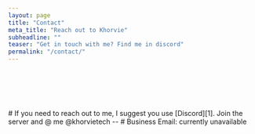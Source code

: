 ```yaml
---
layout: page
title: "Contact"
meta_title: "Reach out to Khorvie"
subheadline: ""
teaser: "Get in touch with me? Find me in discord"
permalink: "/contact/"
---
```

<div style="padding-top: 80px; padding-bottom: 30px;">
# If you need to reach out to me, I suggest you use [Discord][1]. Join the server and @ me @khorvietech
-- 
# Business Email: currently unavailable
</div>

 [1]: https://discord.gg/QueGKynWnE
